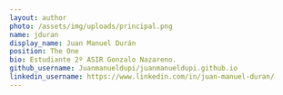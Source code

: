 ```yaml
---
layout: author
photo: /assets/img/uploads/principal.png
name: jduran
display_name: Juan Manuel Durán
position: The One
bio: Estudiante 2º ASIR Gonzalo Nazareno.
github_username: Juanmanueldupi/juanmanueldupi.github.io
linkedin_username: https://www.linkedin.com/in/juan-manuel-duran/
---
```

